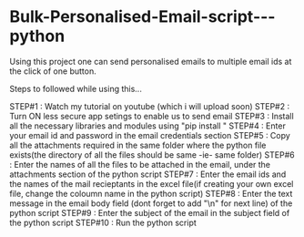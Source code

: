 # Bulk-Personalised-Email-script---python

Using this project one can send personalised emails to multiple email ids at the click of one button. 

Steps to followed while using this...

STEP#1 : Watch my tutorial on youtube (which i will upload soon)
STEP#2 : Turn ON less secure app setings to enable us to send email
STEP#3 : Install all the necessary libraries and modules using "pip install <name>"
STEP#4 : Enter your email id and password in the email credentials section
STEP#5 : Copy all the attachments required in the same folder where the python file exists(the directory of all the files should be same -ie- same folder)
STEP#6 : Enter the names of all the files to be attached in the email, under the attachments section of the python script
STEP#7 : Enter the email ids and the names of the mail recieptants in the excel file(if creating your own excel file, change the coloumn name in the python script)
STEP#8 : Enter the text message in the email body field (dont forget to add "\n" for next line) of the python script
STEP#9 : Enter the subject of the email in the subject field of the python script
STEP#10 : Run the python script

